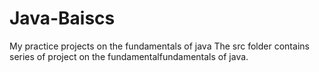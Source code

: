 # Java-Baiscs
My practice projects on the fundamentals of java
The src folder contains series of project on the fundamentalfundamentals of java.
